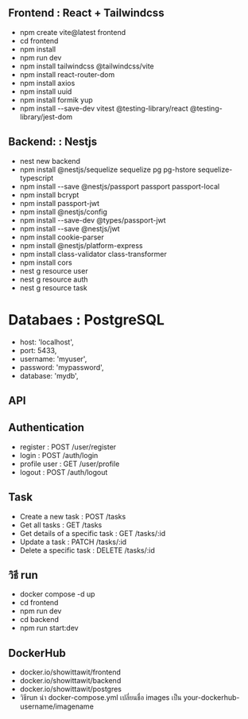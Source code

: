 ## Frontend : React + Tailwindcss
* npm create vite@latest frontend
* cd frontend
* npm install
* npm run dev
* npm install tailwindcss @tailwindcss/vite
* npm install react-router-dom
* npm install axios
* npm install uuid
* npm install formik yup
* npm install --save-dev vitest @testing-library/react @testing-library/jest-dom

## Backend: : Nestjs
* nest new backend
* npm install @nestjs/sequelize sequelize pg pg-hstore sequelize-typescript
* npm install --save @nestjs/passport passport passport-local
* npm install bcrypt
* npm install passport-jwt
* npm install @nestjs/config
* npm install --save-dev @types/passport-jwt
* npm install --save @nestjs/jwt
* npm install cookie-parser
* npm install @nestjs/platform-express
* npm install class-validator class-transformer
* npm install cors
* nest g resource user
* nest g resource auth
* nest g resource task

# Databaes : PostgreSQL
* host: 'localhost',
* port: 5433,
* username: 'myuser',
* password: 'mypassword',
* database: 'mydb',

## API
## Authentication
* register : POST /user/register
* login : POST /auth/login
* profile user : GET /user/profile
* logout : POST /auth/logout

## Task
* Create a new task : POST  /tasks
* Get all tasks : GET  /tasks
* Get details of a specific task : GET  /tasks/:id
* Update a task : PATCH  /tasks/:id
* Delete a specific task : DELETE  /tasks/:id
## วิธี run
* docker compose -d up
* cd frontend
* npm run dev
* cd backend
* npm run start:dev

## DockerHub
* docker.io/showittawit/frontend
* docker.io/showittawit/backend
* docker.io/showittawit/postgres
* วิธีrun นำ docker-compose.yml เปลี่ยนชื่อ images เป็น your-dockerhub-username/imagename


